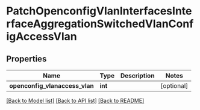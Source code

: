 # PatchOpenconfigVlanInterfacesInterfaceAggregationSwitchedVlanConfigAccessVlan

## Properties
Name | Type | Description | Notes
------------ | ------------- | ------------- | -------------
**openconfig_vlanaccess_vlan** | **int** |  | [optional] 

[[Back to Model list]](../README.md#documentation-for-models) [[Back to API list]](../README.md#documentation-for-api-endpoints) [[Back to README]](../README.md)


